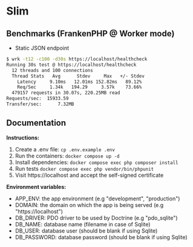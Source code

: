 # Slim

## Benchmarks (FrankenPHP @ Worker mode)

- Static JSON endpoint

```bash
$ wrk -t12 -c100 -d30s https://localhost/healthcheck
Running 30s test @ https://localhost/healthcheck
  12 threads and 100 connections
  Thread Stats   Avg      Stdev     Max   +/- Stdev
    Latency     9.10ms   12.01ms 152.82ms   89.12%
    Req/Sec     1.34k   194.29     3.57k    73.66%
  479157 requests in 30.07s, 220.25MB read
Requests/sec:  15933.59
Transfer/sec:      7.32MB
```

## Documentation

**Instructions:**

1. Create a .env file: `cp .env.example .env`
2. Run the containers: `docker compose up -d`
3. Install dependencies: `docker compose exec php composer install`
4. Run tests `docker compose exec php vendor/bin/phpunit`
5. Visit https://localhost and accept the self-signed certificate

**Environment variables:**

- APP_ENV: the app environment (e.g "development", "production")
- DOMAIN: the domain on which the app is being served (e.g "https://localhost")
- DB_DRIVER: PDO driver to be used by Doctrine (e.g "pdo_sqlite")
- DB_NAME: database name (filename in case of Sqlite)
- DB_USER: database user (should be blank if using Sqlite)
- DB_PASSWORD: database password (should be blank if using Sqlite)
